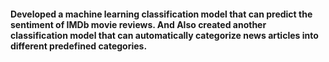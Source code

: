 #### Developed a machine learning classification model that can predict the sentiment of IMDb movie reviews. And Also created another classification model that can automatically categorize news articles into different predefined categories.
